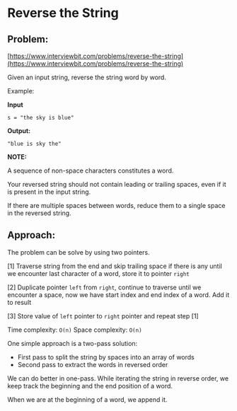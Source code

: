 # Reverse the String

## Problem:
[https://www.interviewbit.com/problems/reverse-the-string](https://www.interviewbit.com/problems/reverse-the-string)

Given an input string, reverse the string word by word.

Example:

**Input**
```
s = "the sky is blue"
```

**Output:**
```
"blue is sky the"
```

**NOTE:**

A sequence of non-space characters constitutes a word.

Your reversed string should not contain leading or trailing spaces, even if it is present in the input string.

If there are multiple spaces between words, reduce them to a single space in the reversed string.

## Approach:

The problem can be solve by using two pointers. 

[1] Traverse string from the end and skip trailing space if there is any until we encounter last character of a word, store it to pointer `right`

[2] Duplicate pointer `left` from `right`, continue to traverse until we encounter a space, now we have start index and end index of a word. Add it to result

[3] Store value of `left` pointer to `right` pointer and repeat step [1]

Time complexity: `O(n)`
Space complexity: `O(n)`

One simple approach is a two-pass solution:

- First pass to split the string by spaces into an array of words
- Second pass to extract the words in reversed order

We can do better in one-pass. While iterating the string in reverse order, we keep track the beginning and the end position of a word.

When we are at the beginning of a word, we append it.
